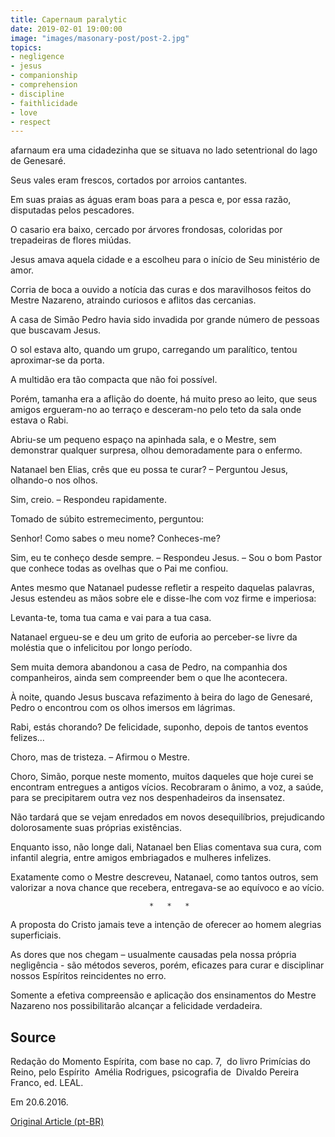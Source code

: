 ```yaml
---
title: Capernaum paralytic
date: 2019-02-01 19:00:00
image: "images/masonary-post/post-2.jpg"
topics: 
- negligence
- jesus
- companionship
- comprehension
- discipline
- faithlicidade
- love
- respect
---
```


afarnaum era uma cidadezinha que se situava no lado setentrional do lago de
Genesaré.

Seus vales eram frescos, cortados por arroios cantantes.

Em suas praias as águas eram boas para a pesca e, por essa razão, disputadas
pelos pescadores.

O casario era baixo, cercado por árvores frondosas, coloridas por trepadeiras
de flores miúdas.

Jesus amava aquela cidade e a escolheu para o início de Seu ministério de amor.

Corria de boca a ouvido a notícia das curas e dos maravilhosos feitos do Mestre
Nazareno, atraindo curiosos e aflitos das cercanias.

A casa de Simão Pedro havia sido invadida por grande número de pessoas que
buscavam Jesus.

O sol estava alto, quando um grupo, carregando um paralítico, tentou
aproximar-se da porta.

A multidão era tão compacta que não foi possível.

Porém, tamanha era a aflição do doente, há muito preso ao leito, que seus
amigos ergueram-no ao terraço e desceram-no pelo teto da sala onde estava o
Rabi.

Abriu-se um pequeno espaço na apinhada sala, e o Mestre, sem demonstrar
qualquer surpresa, olhou demoradamente para o enfermo.

Natanael ben Elias, crês que eu possa te curar? – Perguntou Jesus, olhando-o
nos olhos.

Sim, creio. – Respondeu rapidamente.

Tomado de súbito estremecimento, perguntou:

Senhor! Como sabes o meu nome? Conheces-me?

Sim, eu te conheço desde sempre. – Respondeu Jesus. – Sou o bom Pastor que
conhece todas as ovelhas que o Pai me confiou.

Antes mesmo que Natanael pudesse refletir a respeito daquelas palavras, Jesus
estendeu as mãos sobre ele e disse-lhe com voz firme e imperiosa:

Levanta-te, toma tua cama e vai para a tua casa.

Natanael ergueu-se e deu um grito de euforia ao perceber-se livre da moléstia
que o infelicitou por longo período.

Sem muita demora abandonou a casa de Pedro, na companhia dos companheiros,
ainda sem compreender bem o que lhe acontecera.

À noite, quando Jesus buscava refazimento à beira do lago de Genesaré, Pedro o
encontrou com os olhos imersos em lágrimas.

Rabi, estás chorando? De felicidade, suponho, depois de tantos eventos
felizes...

Choro, mas de tristeza. – Afirmou o Mestre.

Choro, Simão, porque neste momento, muitos daqueles que hoje curei se encontram
entregues a antigos vícios. Recobraram o ânimo, a voz, a saúde, para se
precipitarem outra vez nos despenhadeiros da insensatez.

Não tardará que se vejam enredados em novos desequilíbrios, prejudicando
dolorosamente suas próprias existências.

Enquanto isso, não longe dali, Natanael ben Elias comentava sua cura, com
infantil alegria, entre amigos embriagados e mulheres infelizes.

Exatamente como o Mestre descreveu, Natanael, como tantos outros, sem valorizar
a nova chance que recebera, entregava-se ao equívoco e ao vício.

                                   *   *   *

A proposta do Cristo jamais teve a intenção de oferecer ao homem alegrias
superficiais.

As dores que nos chegam – usualmente causadas pela nossa própria negligência -
são métodos severos, porém, eficazes para curar e disciplinar nossos Espíritos
reincidentes no erro.

Somente a efetiva compreensão e aplicação dos ensinamentos do Mestre Nazareno
nos possibilitarão alcançar a felicidade verdadeira.

## Source
Redação do Momento Espírita, com base no cap. 7,  do livro Primícias do Reino,
pelo Espírito  Amélia Rodrigues, psicografia de  Divaldo Pereira Franco,
ed. LEAL.

Em 20.6.2016.

[Original Article (pt-BR)](http://momento.com.br/pt/ler_texto.php?id=4820)
